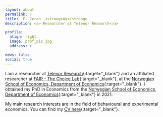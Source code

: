 ```yaml
---
layout: about
permalink: /
title:  F. Ceren  <strong>Ay</strong>
description: <a> Researcher at Telenor Research</a>

profile:
  align: right
  image: prof_pic.jpg
  address: >

news: false
social: true
---
```


I am a researcher at [Telenor Research](https://www.telenor.com/innovation/research/){:target="\_blank"} and an affiliated researcher at [FAIR - The Choice Lab](https://www.nhh.no/en/research-centres/fair/about/){:target="\_blank"}, at the [Norwegian School of Economics, Department of Economics](https://www.nhh.no/en/departments/economics/){:target="\_blank"}.  I obtained my PhD in Economics from the [Norwegian School of Economics, Department of Economics](https://www.nhh.no/en/departments/economics/){:target="\_blank"} in 2021.

My main research interests are in the field of behavioural and experimental economics.
You can find my [CV here](/assets/pdf/Ay_CV_Update.pdf){:target="\_blank"}.


